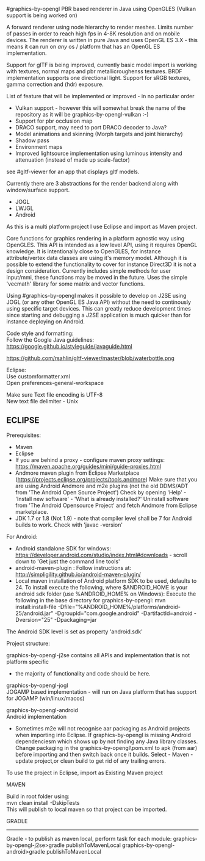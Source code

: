 ﻿#graphics-by-opengl
PBR based renderer in Java using OpenGLES (Vulkan support is being worked on)

A forward renderer using node hierarchy to render meshes.
Limits number of passes in order to reach high fps in 4-8K resolution and on mobile devices.
The renderer is written in pure Java and uses OpenGL ES 3.X - this means it can run on _any_ os / platform that has an OpenGL ES implementation.

Support for glTF is being improved, currently basic model import is working with textures, normal maps and pbr metallicroughenss textures.
BRDF implementation supports one directional light.
Support for sRGB textures, gamma correction and (hdr) exposure.

List of feature that will be implemented or improved - in no particular order
* Vulkan support - however this will somewhat break the name of the repository as it will be graphics-by-opengl-vulkan :-)
* Support for pbr occlusion map
* DRACO support, may need to port DRACO decoder to Java?
* Model animations and skinning (Morph targets and joint hierarchy)
* Shadow pass
* Environment maps
* Improved lightsource implementation using luminous intensity and attenuation (instead of made up scale-factor) 

see #gltf-viewer for an app that displays gltf models.

Currently there are 3 abstractions for the render backend along with window/surface support.
- JOGL
- LWJGL
- Android

As this is a multi platform project I use Eclipse and import as Maven project.

Core functions for graphics rendering in a platform agnostic way using OpenGLES.
This API is intended as a low level API, using it requires OpenGL knowledge.
It is intentionally close to OpenGLES, for instance attribute/vertex data classes are using it's memory model. 
Although it is possible to extend the functionality to cover for instance Direct3D it is not a design consideration.
Currently includes simple methods for user input/mmi, these functions may be moved in the future. 
Uses the simple 'vecmath' library for some matrix and vector functions.

Using #graphics-by-opengl makes it possible to develop on J2SE using JOGL (or any other OpenGL ES Java API) without the need to continously using specific target devices.
This can greatly reduce development times since starting and debugging a J2SE application is much quicker than for instance deploying on Android.

Code style and formatting:  
Follow the Google Java guidelines:  
https://google.github.io/styleguide/javaguide.html  

https://github.com/rsahlin/gltf-viewer/master/blob/waterbottle.png

Eclipse:  
Use customformatter.xml  
Open preferences-general-workspace  

Make sure Text file encoding is UTF-8  
New text file delimiter - Unix  


ECLIPSE 
----------------------------------------------------------------------
Prerequisites:
- Maven
- Eclipse
- If you are behind a proxy - configure maven proxy settings: https://maven.apache.org/guides/mini/guide-proxies.html
- Andmore maven plugin from Eclipse Marketplace (https://projects.eclipse.org/projects/tools.andmore)
Make sure that you are using Android Andmore and m2e plugins (not the old DDMS/ADT from 'The Android Open Source Project')
Check by opening 'Help' - 'Install new software' - 'What is already installed?' 
Uninstall software from 'The Android Opensource Project' and fetch Andmore from Eclipse marketplace.
- JDK 1.7 or 1.8 (Not 1.9) - note that compiler level shall be 7 for Android builds to work.
Check with 'javac -version' 

For Android:
- Android standalone SDK for windows:
https://developer.android.com/studio/index.html#downloads - scroll down to 'Get just the command line tools'
- android-maven-plugin : Follow instructions at: http://simpligility.github.io/android-maven-plugin/
- Local maven installation of Android platform SDK to be used, defaults to 24.
To install execute the following, where $ANDROID_HOME is your android sdk folder (use %ANDROID_HOME% on Windows):
Execute the following in the base directory for graphics-by-opengl:
mvn install:install-file -Dfile="%ANDROID_HOME%/platforms/android-25/android.jar" -DgroupId="com.google.android" -DartifactId=android -Dversion="25" -Dpackaging=jar

The Android SDK level is set as property 'android.sdk'  

Project structure:  

graphics-by-opengl-j2se contains all APIs and implementation that is not platform specific
- the majority of functionality and code should be here.  

graphics-by-opengl-jogl  
JOGAMP based implementation - will run on Java platform that has support for JOGAMP (win/linux/macos)  

graphics-by-opengl-android  
Android implementation  
- Sometimes m2e will not recognise aar packaging as Android projects when importing into Eclipse.
If graphics-by-opengl is missing Android dependenciesm which shows up by not finding any Java library classes.
Change packaging in the graphics-by-opengl\pom.xml to apk (from aar) before importing and then switch back once it builds.
Select - Maven - update project,or clean build to get rid of any trailing errors.

To use the project in Eclipse, import as Existing Maven project  

MAVEN  

Build in root folder using:  
mvn clean install -DskipTests  
This will publish to local maven so that project can be imported.  

GRADLE  

----------------------------------------------------------------------

Gradle - to publish as maven local, perform task for each module:
graphics-by-opengl-j2se>gradle publishToMavenLocal
graphics-by-opengl-android>gradle publishToMavenLocal

